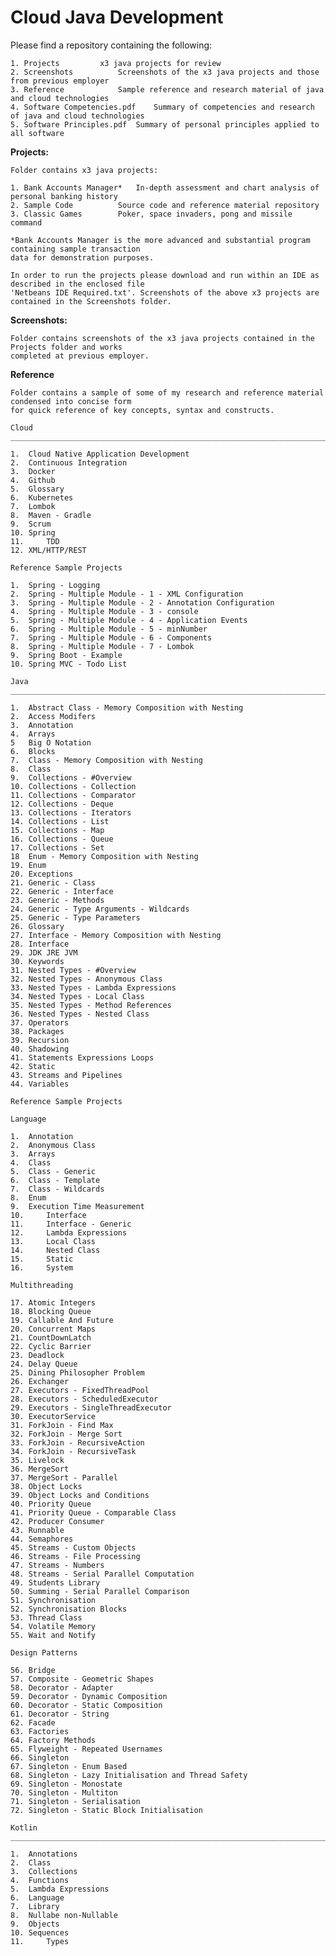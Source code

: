 <h1>Cloud Java Development</h1>

Please find a repository containing the following:

	1. Projects			x3 java projects for review
	2. Screenshots			Screenshots of the x3 java projects and those from previous employer
	3. Reference			Sample reference and research material of java and cloud technologies
	4. Software Competencies.pdf	Summary of competencies and research of java and cloud technologies
	5. Software Principles.pdf	Summary of personal principles applied to all software

**Projects:**

	Folder contains x3 java projects:

	1. Bank Accounts Manager*	In-depth assessment and chart analysis of personal banking history
	2. Sample Code			Source code and reference material repository
	3. Classic Games		Poker, space invaders, pong and missile command
	
	*Bank Accounts Manager is the more advanced and substantial program containing sample transaction
	data for demonstration purposes.

	In order to run the projects please download and run within an IDE as described in the enclosed file
	'Netbeans IDE Required.txt'. Screenshots of the above x3 projects are contained in the Screenshots folder.

**Screenshots:**

	Folder contains screenshots of the x3 java projects contained in the Projects folder and works
	completed at previous employer.

**Reference**

	Folder contains a sample of some of my research and reference material condensed into concise form
	for quick reference of key concepts, syntax and constructs.

	Cloud
	__________________________________________________________________________________________________________

	1.	Cloud Native Application Development
	2. 	Continuous Integration
	3.	Docker
	4.	Github
	5.	Glossary
	6.	Kubernetes
	7.	Lombok
	8.	Maven - Gradle
	9.	Scrum
	10.	Spring
	11. 	TDD	
	12.	XML/HTTP/REST

	Reference Sample Projects

	1.	Spring - Logging
	2.	Spring - Multiple Module - 1 - XML Configuration
	3.	Spring - Multiple Module - 2 - Annotation Configuration
	4.	Spring - Multiple Module - 3 - console
	5.	Spring - Multiple Module - 4 - Application Events
	6.	Spring - Multiple Module - 5 - minNumber
	7.	Spring - Multiple Module - 6 - Components
	8.	Spring - Multiple Module - 7 - Lombok
	9.	Spring Boot - Example
	10.	Spring MVC - Todo List	

	Java
	__________________________________________________________________________________________________________

	1. 	Abstract Class - Memory Composition with Nesting
	2.	Access Modifers
	3.	Annotation
	4.	Arrays
	5	Big O Notation
	6.	Blocks
	7.	Class - Memory Composition with Nesting
	8.	Class
	9.	Collections - #Overview
	10.	Collections - Collection
	11.	Collections - Comparator
	12.	Collections - Deque
	13.	Collections - Iterators
	14.	Collections - List
	15.	Collections - Map
	16.	Collections - Queue
	17.	Collections - Set
	18	Enum - Memory Composition with Nesting
	19.	Enum
	20.	Exceptions
	21.	Generic - Class
	22.	Generic - Interface
	23.	Generic - Methods
	24.	Generic - Type Arguments - Wildcards
	25.	Generic - Type Parameters
	26.	Glossary
	27.	Interface - Memory Composition with Nesting
	28.	Interface
	29.	JDK JRE JVM
	30.	Keywords
	31.	Nested Types - #Overview
	32.	Nested Types - Anonymous Class
	33.	Nested Types - Lambda Expressions
	34.	Nested Types - Local Class
	35.	Nested Types - Method References
	36.	Nested Types - Nested Class
	37.	Operators
	38.	Packages
	39.	Recursion
	40.	Shadowing
	41.	Statements Expressions Loops
	42.	Static
	43.	Streams and Pipelines
	44.	Variables

	Reference Sample Projects

	Language

	1. 	Annotation
	2. 	Anonymous Class
	3. 	Arrays
	4. 	Class
	5. 	Class - Generic
	6. 	Class - Template
	7. 	Class - Wildcards
	8. 	Enum
	9. 	Execution Time Measurement
	10. 	Interface
	11. 	Interface - Generic
	12. 	Lambda Expressions
	13. 	Local Class
	14. 	Nested Class
	15. 	Static
	16. 	System

	Multithreading

	17.	Atomic Integers
	18.	Blocking Queue
	19.	Callable And Future
	20.	Concurrent Maps
	21.	CountDownLatch
	22.	Cyclic Barrier
	23.	Deadlock
	24.	Delay Queue
	25.	Dining Philosopher Problem
	26.	Exchanger
	27.	Executors - FixedThreadPool
	28.	Executors - ScheduledExecutor
	29.	Executors - SingleThreadExecutor
	30.	ExecutorService
	31.	ForkJoin - Find Max
	32.	ForkJoin - Merge Sort
	33.	ForkJoin - RecursiveAction
	34.	ForkJoin - RecursiveTask
	35.	Livelock
	36.	MergeSort
	37.	MergeSort - Parallel
	38.	Object Locks
	39.	Object Locks and Conditions
	40.	Priority Queue
	41.	Priority Queue - Comparable Class
	42.	Producer Consumer
	43.	Runnable
	44.	Semaphores
	45.	Streams - Custom Objects
	46.	Streams - File Processing
	47.	Streams - Numbers
	48.	Streams - Serial Parallel Computation
	49.	Students Library
	50.	Summing - Serial Parallel Comparison
	51.	Synchronisation
	52.	Synchronisation Blocks
	53.	Thread Class
	54.	Volatile Memory
	55.	Wait and Notify

	Design Patterns
	
	56.	Bridge
	57.	Composite - Geometric Shapes
	58.	Decorator - Adapter
	59.	Decorator - Dynamic Composition
	60.	Decorator - Static Composition
	61.	Decorator - String
	62.	Facade
	63.	Factories
	64.	Factory Methods
	65.	Flyweight - Repeated Usernames
	66.	Singleton
	67.	Singleton - Enum Based
	68.	Singleton - Lazy Initialisation and Thread Safety
	69.	Singleton - Monostate
	70.	Singleton - Multiton
	71.	Singleton - Serialisation
	72.	Singleton - Static Block Initialisation

	Kotlin
	__________________________________________________________________________________________________________

	1. 	Annotations
	2.	Class
	3. 	Collections
	4.	Functions
	5. 	Lambda Expressions
	6.	Language
	7. 	Library
	8.	Nullabe non-Nullable
	9. 	Objects
	10.	Sequences
	11. 	Types